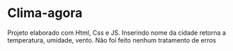 # Clima-agora
Projeto elaborado com Html, Css e JS. Inserindo nome da cidade retorna a temperatura, umidade, vento. Não foi feito nenhum tratamento de erros
